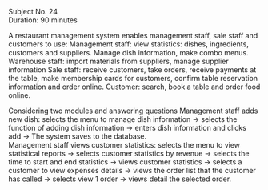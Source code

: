 Subject No. 24  
Duration: 90 minutes

A restaurant management system enables management staff, sale staff and customers to use:
Management staff: view statistics: dishes, ingredients, customers and suppliers. Manage dish information, make combo menus.
Warehouse staff: import materials from suppliers, manage supplier information
Sale staff: receive customers, take orders, receive payments at the table, make membership cards for customers, confirm table reservation information and order online.
Customer: search, book a table and order food online.

Considering two  modules and answering questions
Management staff adds new dish: selects the menu to manage dish information → selects the function of adding dish information → enters dish information and clicks add → The system saves to the database.  
Management staff views customer statistics: selects the menu to view statistical reports → selects customer statistics by revenue → selects the time to start and end statistics → views customer statistics → selects a customer to view expenses details → views the order list that the customer has called → selects view 1 order → views detail the selected order.
